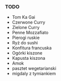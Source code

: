 ### TODO

* Tom Ka Gai
* Czerwone Curry
* Zielone Curry
* Penne Mozzafiato
* Pierogi ruskie
* Ryż do sushi
* Konfitura francuska
* Ogórki kiszone
* Kapusta kiszona
* Amok
* pasztet wegetarianski
* migdaly z tymiankiem